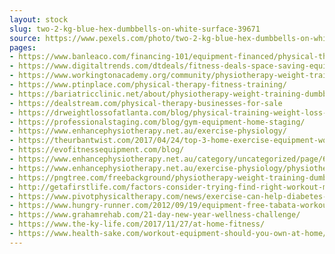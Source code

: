 ```yaml
---
layout: stock
slug: two-2-kg-blue-hex-dumbbells-on-white-surface-39671
source: https://www.pexels.com/photo/two-2-kg-blue-hex-dumbbells-on-white-surface-39671/
pages:
- https://www.banleaco.com/financing-101/equipment-financed/physical-therapy
- https://www.digitaltrends.com/dtdeals/fitness-deals-space-saving-equipment/
- https://www.workingtonacademy.org/community/physiotherapy-weight-training-dumbbell-exercise-balls-39671/
- https://www.ptinplace.com/physical-therapy-fitness-training/
- https://bariatricclinic.net/about/physiotherapy-weight-training-dumbbell-exercise-balls-39671/
- https://dealstream.com/physical-therapy-businesses-for-sale
- https://drweightlossofatlanta.com/blog/physical-training-weight-loss-plan/physiotherapy-weight-training-dumbbell-exercise-balls-39671
- https://professionalstaging.com/blog/gym-equipment-home-staging/
- https://www.enhancephysiotherapy.net.au/exercise-physiology/
- https://theurbantwist.com/2017/04/24/top-3-home-exercise-equipment-worth-owning/
- https://evofitnessequipment.com/blog/
- https://www.enhancephysiotherapy.net.au/category/uncategorized/page/6/
- https://www.enhancephysiotherapy.net.au/exercise-physiology/physiotherapy-weight-training-dumbbell-exercise-balls-39671/
- https://pngtree.com/freebackground/physiotherapy-weight-training-dumbbell-exercise-balls_963342.html
- http://getafirstlife.com/factors-consider-trying-find-right-workout-meal-plan/physiotherapy-595529_1920/
- https://www.pivotphysicaltherapy.com/news/exercise-can-help-diabetes-management-prevention/
- https://www.hungry-runner.com/2012/09/19/equipment-free-tabata-workout/
- https://www.grahamrehab.com/21-day-new-year-wellness-challenge/
- https://www.the-ky-life.com/2017/11/27/at-home-fitness/
- https://www.health-sake.com/workout-equipment-should-you-own-at-home/
---
```

